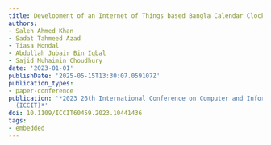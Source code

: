 ```yaml
---
title: Development of an Internet of Things based Bangla Calendar Clock
authors:
- Saleh Ahmed Khan
- Sadat Tahmeed Azad
- Tiasa Mondal
- Abdullah Jubair Bin Iqbal
- Sajid Muhaimin Choudhury
date: '2023-01-01'
publishDate: '2025-05-15T13:30:07.059107Z'
publication_types:
- paper-conference
publication: '*2023 26th International Conference on Computer and Information Technology
  (ICCIT)*'
doi: 10.1109/ICCIT60459.2023.10441436
tags:
- embedded
---
```

